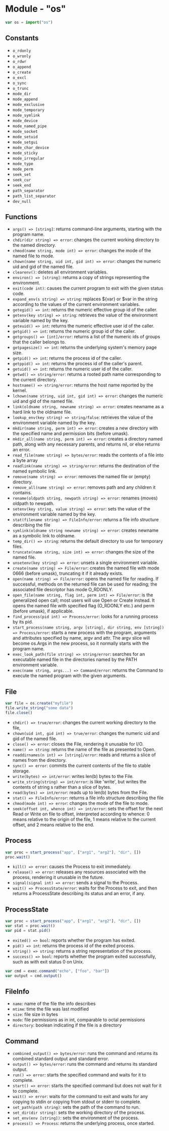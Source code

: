 # Module - "os"

```js
var os = import("os")
```

## Constants

- `o_rdonly`
- `o_wronly`
- `o_rdwr`
- `o_append`
- `o_create`
- `o_excl`
- `o_sync`
- `o_trunc`
- `mode_dir`
- `mode_append`
- `mode_exclusive`
- `mode_temporary`
- `mode_symlink`
- `mode_device`
- `mode_named_pipe`
- `mode_socket`
- `mode_setuid`
- `mode_setgui`
- `mode_char_device`
- `mode_sticky`
- `mode_irregular`
- `mode_type`
- `mode_perm`
- `seek_set`
- `seek_cur`
- `seek_end`
- `path_separator`
- `path_list_separator`
- `dev_null`

## Functions

- `args() => [string]`: returns command-line arguments, starting with the
  program name.
- `chdir(dir string) => error`: changes the current working directory to the
  named directory.
- `chmod(name string, mode int) => error`: changes the mode of the named file
  to mode.
- `chown(name string, uid int, gid int) => error`: changes the numeric uid and
  gid of the named file.
- `clearenv()`: deletes all environment variables.
- `environ() => [string]`: returns a copy of strings representing the
  environment.
- `exit(code int)`: causes the current program to exit with the given status
  code.
- `expand_env(s string) => string`: replaces ${var} or $var in the string
  according to the values of the current environment variables.
- `getegid() => int`: returns the numeric effective group id of the caller.
- `getenv(key string) => string`: retrieves the value of the environment
  variable named by the key.
- `geteuid() => int`: returns the numeric effective user id of the caller.
- `getgid() => int`: returns the numeric group id of the caller.
- `getgroups() => [int]/error`: returns a list of the numeric ids of groups
  that the caller belongs to.
- `getpagesize() => int`: returns the underlying system's memory page size.
- `getpid() => int`: returns the process id of the caller.
- `getppid() => int`: returns the process id of the caller's parent.
- `getuid() => int`: returns the numeric user id of the caller.
- `getwd() => string/error`: returns a rooted path name corresponding to the
  current directory.
- `hostname() => string/error`: returns the host name reported by the kernel.
- `lchown(name string, uid int, gid int) => error`: changes the numeric uid
  and gid of the named file.
- `link(oldname string, newname string) => error`: creates newname as a hard
  link to the oldname file.
- `lookup_env(key string) => string/false`: retrieves the value of the
  environment variable named by the key.
- `mkdir(name string, perm int) => error`: creates a new directory with the
  specified name and permission bits (before umask).
- `mkdir_all(name string, perm int) => error`: creates a directory named path,
  along with any necessary parents, and returns nil, or else returns an error.
- `read_file(name string) => bytes/error`: reads the contents of a file into
  a byte array
- `readlink(name string) => string/error`: returns the destination of the
  named symbolic link.
- `remove(name string) => error`: removes the named file or (empty) directory.
- `remove_all(name string) => error`: removes path and any children it
  contains.
- `rename(oldpath string, newpath string) => error`: renames (moves) oldpath
  to newpath.
- `setenv(key string, value string) => error`: sets the value of the
  environment variable named by the key.
- `stat(filename string) => FileInfo/error`: returns a file info structure
  describing the file
- `symlink(oldname string newname string) => error`: creates newname as a
  symbolic link to oldname.
- `temp_dir() => string`: returns the default directory to use for temporary
  files.
- `truncate(name string, size int) => error`: changes the size of the named
  file.
- `unsetenv(key string) => error`: unsets a single environment variable.
- `create(name string) => File/error`: creates the named file with mode 0666
  (before umask), truncating it if it already exists.
- `open(name string) => File/error`: opens the named file for reading. If
  successful, methods on the returned file can be used for reading; the
  associated file descriptor has mode O_RDONLY.
- `open_file(name string, flag int, perm int) => File/error`: is the
  generalized open call; most users will use Open or Create instead. It opens
  the named file with specified flag (O_RDONLY etc.) and perm (before umask),
  if applicable.
- `find_process(pid int) => Process/error`: looks for a running process by its
  pid.
- `start_process(name string, argv [string], dir string, env [string]) => Process/error`:
  starts a new process with the program, arguments and attributes specified by
  name, argv and attr. The argv slice will become os.Args in the new process,
  so it normally starts with the program name.
- `exec_look_path(file string) => string/error`: searches for an executable
  named file in the directories named by the PATH environment variable.
- `exec(name string, args...) => Command/error`: returns the Command to execute
  the named program with the given arguments.

## File

```js
var file = os.create("myfile")
file.write_string("some data")
file.close()
```

- `chdir() => true/error`: changes the current working directory to the file,
- `chown(uid int, gid int) => true/error`: changes the numeric uid and gid of
  the named file.
- `close() => error`: closes the File, rendering it unusable for I/O.
- `name() => string`: returns the name of the file as presented to Open.
- `readdirnames(n int) => [string]/error`: reads and returns a slice of names
  from the directory.
- `sync() => error`: commits the current contents of the file to stable storage.
- `write(bytes) => int/error`: writes len(b) bytes to the File.
- `write_string(string) => int/error`: is like 'write', but writes the contents
  of string s rather than a slice of bytes.
- `read(bytes) => int/error`: reads up to len(b) bytes from the File.
- `stat() => FileInfo/error`: returns a file info structure describing the file
- `chmod(mode int) => error`: changes the mode of the file to mode.
- `seek(offset int, whence int) => int/error`: sets the offset for the next
  Read or Write on file to offset, interpreted according to whence: 0 means
  relative to the origin of the file, 1 means relative to the current offset,
  and 2 means relative to the end.

## Process

```js
var proc = start_process("app", ["arg1", "arg2"], "dir", [])
proc.wait()
```

- `kill() => error`: causes the Process to exit immediately.
- `release() => error`: releases any resources associated with the process,
  rendering it unusable in the future.
- `signal(signal int) => error`: sends a signal to the Process.
- `wait() => ProcessState/error`: waits for the Process to exit, and then
  returns a ProcessState describing its status and an error, if any.

## ProcessState

```js
var proc = start_process("app", ["arg1", "arg2"], "dir", [])
var stat = proc.wait()
var pid = stat.pid()
```

- `exited() => bool`: reports whether the program has exited.
- `pid() => int`: returns the process id of the exited process.
- `string() => string`: returns a string representation of the process.
- `success() => bool`: reports whether the program exited successfully, such as
  with exit status 0 on Unix.

```js
var cmd = exec.command("echo", ["foo", "bar"])
var output = cmd.output()
```

## FileInfo

- `name`: name of the file the info describes
- `mtime`: time the file was last modified
- `size`: file size in bytes
- `mode`: file permissions as in int, comparable to octal permissions
- `directory`: boolean indicating if the file is a directory

## Command

- `combined_output() => bytes/error`: runs the command and returns its combined
  standard output and standard error.
- `output() => bytes/error`: runs the command and returns its standard output.
- `run() => error`: starts the specified command and waits for it to complete.
- `start() => error`: starts the specified command but does not wait for it to
  complete.
- `wait() => error`: waits for the command to exit and waits for any copying to
  stdin or copying from stdout or stderr to complete.
- `set_path(path string)`: sets the path of the command to run.
- `set_dir(dir string)`: sets the working directory of the process.
- `set_env(env [string])`: sets the environment of the process.
- `process() => Process`: returns the underlying process, once started.
